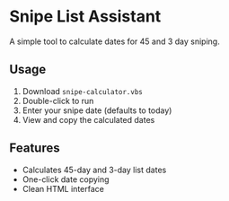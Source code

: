 # Snipe List Assistant

A simple tool to calculate dates for 45 and 3 day sniping.

## Usage
1. Download `snipe-calculator.vbs`
2. Double-click to run
3. Enter your snipe date (defaults to today)
4. View and copy the calculated dates

## Features
- Calculates 45-day and 3-day list dates
- One-click date copying
- Clean HTML interface
